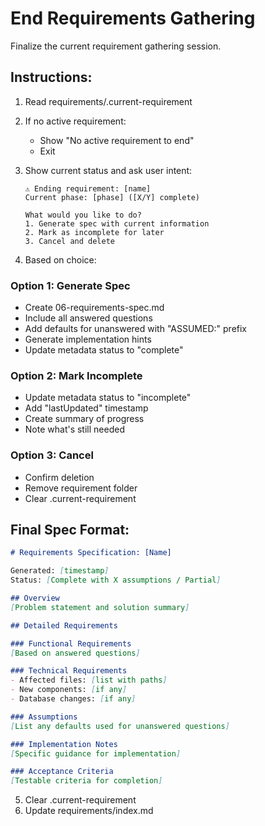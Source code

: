 # End Requirements Gathering

Finalize the current requirement gathering session.

## Instructions:

1. Read requirements/.current-requirement
2. If no active requirement:
   - Show "No active requirement to end"
   - Exit

3. Show current status and ask user intent:
   ```
   ⚠️ Ending requirement: [name]
   Current phase: [phase] ([X/Y] complete)
   
   What would you like to do?
   1. Generate spec with current information
   2. Mark as incomplete for later
   3. Cancel and delete
   ```

4. Based on choice:

### Option 1: Generate Spec
- Create 06-requirements-spec.md
- Include all answered questions
- Add defaults for unanswered with "ASSUMED:" prefix
- Generate implementation hints
- Update metadata status to "complete"

### Option 2: Mark Incomplete
- Update metadata status to "incomplete"
- Add "lastUpdated" timestamp
- Create summary of progress
- Note what's still needed

### Option 3: Cancel
- Confirm deletion
- Remove requirement folder
- Clear .current-requirement

## Final Spec Format:
```markdown
# Requirements Specification: [Name]

Generated: [timestamp]
Status: [Complete with X assumptions / Partial]

## Overview
[Problem statement and solution summary]

## Detailed Requirements

### Functional Requirements
[Based on answered questions]

### Technical Requirements
- Affected files: [list with paths]
- New components: [if any]
- Database changes: [if any]

### Assumptions
[List any defaults used for unanswered questions]

### Implementation Notes
[Specific guidance for implementation]

### Acceptance Criteria
[Testable criteria for completion]
```

5. Clear .current-requirement
6. Update requirements/index.md
